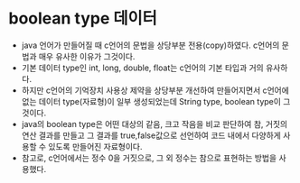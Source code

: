 # boolean type 데이터
* java 언어가 만들어질 때 c언어의 문법을 상당부분 전용(copy)하였다. c언어의 문법과 매우 유사한 이유가 그것이다.
* 기본 데이터 type인 int, long, double, float는 c언어의 기본 타입과 거의 유사하다.
* 하지만 c언어의 기억장치 사용상 제약을 상당부분 개선하여 만들어지면서 c언어에 없는 데이터 type(자료형)이 일부 생성되었는데 String type, boolean type이 그것이다.
* java의 boolean type은 어떤 대상의 같음, 크고 작음을 비교 판단하여 참, 거짓의 연산 결과를 만들고 그 결과를 true,false값으로 선언하여 코드 내에서 다양하게 사용할  수 있도록 만들어진 자료형이다.
* 참고로, c언어에서는 정수 0을 거짓으로, 그 외 정수는 참으로 표현하는 방법을 사용했다.